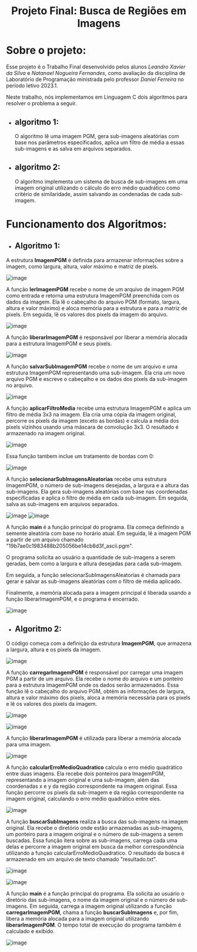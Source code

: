 
<h1 align="center"> Projeto Final: Busca de Regiões em Imagens </h1>

# Sobre o projeto:
  Esse projeto é o Trabalho Final desenvolvido pelos alunos *Leandro Xavier da Silva* e *Natanael Nogueira Fernandes*, como avaliação da disciplina de Laboratório de Programação ministrada pelo professor *Daniel Ferreira* no período letivo 2023.1.

Neste trabalho, nós implementamos em Linguagem C dois algoritmos para resolver o problema a seguir.
  
- ## algoritmo 1:
  
  O algoritmo lê uma imagem PGM, gera sub-imagens aleatórias com base nos parâmetros especificados, aplica um filtro de média a essas sub-imagens e as salva em arquivos separados.

- ## algoritmo 2:

  O algoritmo implementa um sistema de busca de sub-imagens em uma imagem original utilizando o cálculo do erro médio quadrático como critério de similaridade, assim salvando as condenadas de cada sub-imagem.

# Funcionamento dos Algoritmos:

- ## Algoritmo 1:

A estrutura **ImagemPGM** é definida para armazenar informações sobre a imagem, como largura, altura, valor máximo e matriz de pixels.

![image](https://github.com/Neitan0/teste/assets/127685007/f2f99854-9ff5-4a45-859a-683f07fce130)

A função **lerImagemPGM** recebe o nome de um arquivo de imagem PGM como entrada e retorna uma estrutura ImagemPGM preenchida com os dados da imagem. Ela lê o cabeçalho do arquivo PGM (formato, largura, altura e valor máximo) e aloca memória para a estrutura e para a matriz de pixels. Em seguida, lê os valores dos pixels da imagem do arquivo.

![image](https://github.com/Neitan0/teste/assets/127685007/bceb296b-abf3-4d73-8d4d-505b2b1421ec)


A função **liberarImagemPGM** é responsável por liberar a memória alocada para a estrutura ImagemPGM e seus pixels.

![image](https://github.com/Neitan0/teste/assets/127685007/d8fef485-9f7b-49f2-8f00-042dda32afd8)


A função **salvarSubImagemPGM** recebe o nome de um arquivo e uma estrutura ImagemPGM representando uma sub-imagem. Ela cria um novo arquivo PGM e escreve o cabeçalho e os dados dos pixels da sub-imagem no arquivo.


![image](https://github.com/Neitan0/teste/assets/127685007/6fabc1a8-87d2-4555-8f8d-15691f3009c4)


A função **aplicarFiltroMedia** recebe uma estrutura ImagemPGM e aplica um filtro de média 3x3 na imagem. Ela cria uma cópia da imagem original, percorre os pixels da imagem (exceto as bordas) e calcula a média dos pixels vizinhos usando uma máscara de convolução 3x3. O resultado é armazenado na imagem original.


![image](https://github.com/Neitan0/teste/assets/127685007/d647c4b3-50ca-4a0b-b70c-f63f864acefc)

Essa função tambem inclue um tratamento de bordas com 0:

![image](https://github.com/Neitan0/teste/assets/127685007/9feb4503-392e-45d9-b252-a5c264af82ef)

A função **selecionarSubImagensAleatorias** recebe uma estrutura ImagemPGM, o número de sub-imagens desejadas, a largura e a altura das sub-imagens. Ela gera sub-imagens aleatórias com base nas coordenadas especificadas e aplica o filtro de média em cada sub-imagem. Em seguida, salva as sub-imagens em arquivos separados.


![image](https://github.com/Neitan0/teste/assets/127685007/68ef2ffb-60ca-4f8f-8208-1e66debd0319)
![image](https://github.com/Neitan0/teste/assets/127685007/c633bd37-92bf-42da-9389-ab96f18f8bf2)



A função **main** é a função principal do programa. Ela começa definindo a semente aleatória com base no horário atual. Em seguida, lê a imagem PGM a partir de um arquivo chamado "19b7ae0c1983488b205056be14cb8d3f_ascii.pgm".

O programa solicita ao usuário a quantidade de sub-imagens a serem geradas, bem como a largura e altura desejadas para cada sub-imagem.

Em seguida, a função selecionarSubImagensAleatorias é chamada para gerar e salvar as sub-imagens aleatórias com o filtro de média aplicado.

Finalmente, a memória alocada para a imagem principal é liberada usando a função liberarImagemPGM, e o programa é encerrado.




![image](https://github.com/Neitan0/teste/assets/127685007/81981d15-65af-4952-9603-2d2d50510678)

- ## Algoritmo 2:

O código começa com a definição da estrutura **ImagemPGM**, que armazena a largura, altura e os pixels da imagem.


![image](https://github.com/Neitan0/teste/assets/127685007/6289669f-9db7-4f6e-bbed-6d61bda9fd17)

A função **carregarImagemPGM** é responsável por carregar uma imagem PGM a partir de um arquivo. Ela recebe o nome do arquivo e um ponteiro para a estrutura ImagemPGM onde os dados serão armazenados. Essa função lê o cabeçalho do arquivo PGM, obtém as informações de largura, altura e valor máximo dos pixels, aloca a memória necessária para os pixels e lê os valores dos pixels da imagem.



![image](https://github.com/Neitan0/teste/assets/127685007/3a9b0291-ca4d-491f-bb5c-79fd7f0e2c3d)

![image](https://github.com/Neitan0/teste/assets/127685007/8513f7a5-ea5a-48fe-bb26-de2ce22c3a01)


A função **liberarImagemPGM** é utilizada para liberar a memória alocada para uma imagem.


![image](https://github.com/Neitan0/teste/assets/127685007/03a69322-11a0-439d-aa5e-38aa0f235f1e)


A função **calcularErroMedioQuadratico** calcula o erro médio quadrático entre duas imagens. Ela recebe dois ponteiros para ImagemPGM, representando a imagem original e uma sub-imagem, além das coordenadas x e y da região correspondente na imagem original. Essa função percorre os pixels da sub-imagem e da região correspondente na imagem original, calculando o erro médio quadrático entre eles.


![image](https://github.com/Neitan0/teste/assets/127685007/fa6af1c9-c78d-407a-9a99-52901b590bf7)


A função **buscarSubImagens** realiza a busca das sub-imagens na imagem original. Ela recebe o diretório onde estão armazenadas as sub-imagens, um ponteiro para a imagem original e o número de sub-imagens a serem buscadas. Essa função itera sobre as sub-imagens, carrega cada uma delas e percorre a imagem original em busca da melhor correspondência utilizando a função calcularErroMedioQuadratico. O resultado da busca é armazenado em um arquivo de texto chamado "resultado.txt".



![image](https://github.com/Neitan0/teste/assets/127685007/4021c83f-6fd3-41f0-8555-59240c65dd0d)

![image](https://github.com/Neitan0/teste/assets/127685007/be3ef061-2dcf-48af-a4d5-71b00bd3da58)


A função **main** é a função principal do programa. Ela solicita ao usuário o diretório das sub-imagens, o nome da imagem original e o número de sub-imagens. Em seguida, carrega a imagem original utilizando a função **carregarImagemPGM**, chama a função **buscarSubImagens** e, por fim, libera a memória alocada para a imagem original utilizando **liberarImagemPGM**. O tempo total de execução do programa também é calculado e exibido.



![image](https://github.com/Neitan0/teste/assets/127685007/2c64a4b7-c436-41c3-845d-6a5bc113bb66)

















